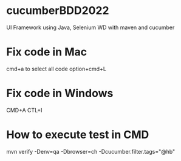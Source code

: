 # cucumberBDD2022
UI Framework using Java, Selenium WD with maven and cucumber

# Fix code in Mac
cmd+a to select all code
option+cmd+L

# Fix code in Windows
CMD+A
CTL+I

# How to execute test in CMD
mvn verify -Denv=qa -Dbrowser=ch -Dcucumber.filter.tags="@hb"


